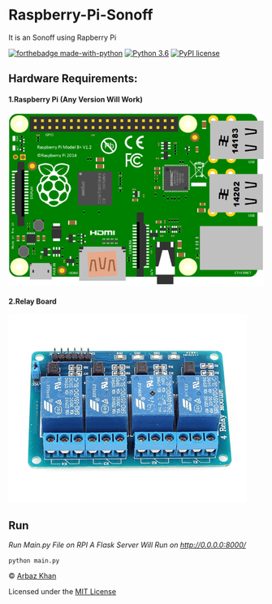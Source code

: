 # Raspberry-Pi-Sonoff
It  is an Sonoff using Rapberry Pi

[![forthebadge made-with-python](http://ForTheBadge.com/images/badges/made-with-python.svg)](https://www.python.org/)                  [![Python 3.6](https://img.shields.io/badge/python-3.6-blue.svg)](https://www.python.org/downloads/release/python-360/)          [![PyPI license](https://img.shields.io/pypi/l/ansicolortags.svg)](https://pypi.python.org/pypi/ansicolortags/)


## Hardware Requirements:

#### 1.Raspberry Pi (Any Version Will Work)

<img src="img/rpi.png">

#### 2.Relay Board

<img src="img/relay.png">



## Run
*Run Main.py File on RPI*
*A Flask Server Will Run on http://0.0.0.0:8000/*

```
python main.py
```


© [Arbaz Khan](https://arbazkhan4712.github.io/Contact.html)

Licensed under the [MIT License](LICENSE)
